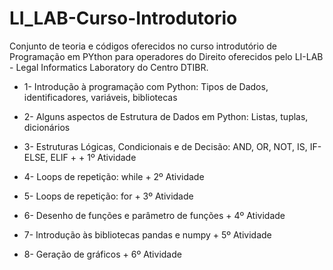 # LI_LAB-Curso-Introdutorio
Conjunto de teoria e códigos oferecidos no curso introdutório de Programação em PYthon para operadores do Direito oferecidos pelo LI-LAB - Legal Informatics Laboratory do Centro DTIBR.

- 1- Introdução à programação com Python: Tipos de Dados, identificadores, variáveis, bibliotecas

- 2- Alguns aspectos de Estrutura de Dados em Python: Listas, tuplas, dicionários 

- 3- Estruturas Lógicas, Condicionais e de Decisão: AND, OR, NOT, IS, IF-ELSE, ELIF + + 1º Atividade

- 4- Loops de repetição: while + 2º Atividade

- 5- Loops de repetição: for + 3º Atividade

- 6- Desenho de funções e parâmetro de funções + 4º Atividade

- 7- Introdução às bibliotecas pandas e numpy + 5º Atividade 

- 8- Geração de gráficos + 6º Atividade

